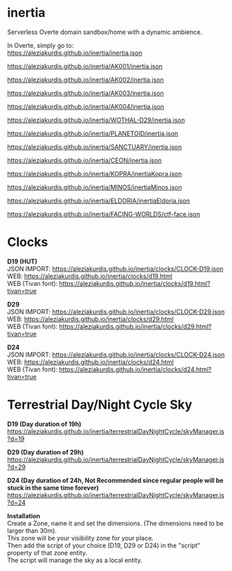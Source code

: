 # inertia
Serverless Overte domain sandbox/home with a dynamic ambience.


In Overte, simply go to:  
https://aleziakurdis.github.io/inertia/inertia.json  
  
https://aleziakurdis.github.io/inertia/AK001/inertia.json  
  
https://aleziakurdis.github.io/inertia/AK002/inertia.json  
 
https://aleziakurdis.github.io/inertia/AK003/inertia.json  
  
https://aleziakurdis.github.io/inertia/AK004/inertia.json  
  
https://aleziakurdis.github.io/inertia/WOTHAL-D29/inertia.json  
  
https://aleziakurdis.github.io/inertia/PLANETOID/inertia.json  
  
https://aleziakurdis.github.io/inertia/SANCTUARY/inertia.json 
   
https://aleziakurdis.github.io/inertia/CEON/inertia.json  
 
https://aleziakurdis.github.io/inertia/KOPRA/inertiaKopra.json  
  
https://aleziakurdis.github.io/inertia/MINOS/inertiaMinos.json   
  
https://aleziakurdis.github.io/inertia/ELDORIA/inertiaEldoria.json   
  
https://aleziakurdis.github.io/inertia/FACING-WORLDS/ctf-face.json   
     
# Clocks
**D19 (HUT)**  
JSON IMPORT: https://aleziakurdis.github.io/inertia/clocks/CLOCK-D19.json  
WEB: https://aleziakurdis.github.io/inertia/clocks/d19.html  
WEB (Tivan font): https://aleziakurdis.github.io/inertia/clocks/d19.html?tivan=true  
  
**D29**  
JSON IMPORT: https://aleziakurdis.github.io/inertia/clocks/CLOCK-D29.json  
WEB: https://aleziakurdis.github.io/inertia/clocks/d29.html  
WEB (Tivan font): https://aleziakurdis.github.io/inertia/clocks/d29.html?tivan=true  
  
**D24**  
JSON IMPORT: https://aleziakurdis.github.io/inertia/clocks/CLOCK-D24.json  
WEB: https://aleziakurdis.github.io/inertia/clocks/d24.html  
WEB (Tivan font): https://aleziakurdis.github.io/inertia/clocks/d24.html?tivan=true  
  
# Terrestrial Day/Night Cycle Sky

**D19 (Day duration of 19h)**  
https://aleziakurdis.github.io/inertia/terrestrialDayNightCycle/skyManager.js?d=19   
  
**D29 (Day duration of 29h)**   
https://aleziakurdis.github.io/inertia/terrestrialDayNightCycle/skyManager.js?d=29 
  
**D24  (Day duration of 24h, Not Recommended since regular people will be stuck in the same time forever)**  
https://aleziakurdis.github.io/inertia/terrestrialDayNightCycle/skyManager.js?d=24  
  
**Installation**  
Create a Zone, name it and set the dimensions. (The dimensions need to be larger than 30m).   
This zone will be your visibility zone for your place.  
Then add the script of your choice (D19, D29 or D24) in the "script" property of that zone entity.  
The script will manage the sky as a local entity.  
